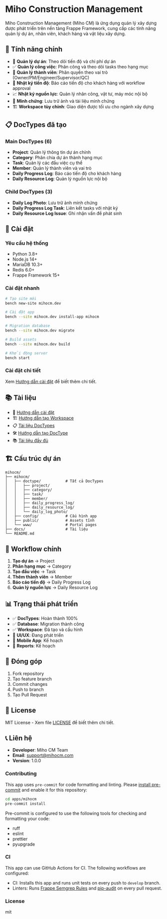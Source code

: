# Miho Construction Management

Miho Construction Management (Miho CM) là ứng dụng quản lý xây dựng được phát triển trên nền tảng Frappe Framework, cung cấp các tính năng quản lý dự án, nhân viên, khách hàng và vật liệu xây dựng.

## 🎯 Tính năng chính

- 📁 **Quản lý dự án**: Theo dõi tiến độ và chi phí dự án
- ✅ **Quản lý công việc**: Phân công và theo dõi tasks theo hạng mục
- 👥 **Quản lý thành viên**: Phân quyền theo vai trò (Owner/PM/Engineer/Supervisor/QC)
- 📝 **Nhật ký tiến độ**: Báo cáo tiến độ cho khách hàng với workflow approval
- 📈 **Nhật ký nguồn lực**: Quản lý nhân công, vật tư, máy móc nội bộ
- 📸 **Minh chứng**: Lưu trữ ảnh và tài liệu minh chứng
- 🏗️ **Workspace tùy chỉnh**: Giao diện được tối ưu cho ngành xây dựng

## 📋 DocTypes đã tạo

### Main DocTypes (6)
- **Project**: Quản lý thông tin dự án chính
- **Category**: Phân chia dự án thành hạng mục
- **Task**: Quản lý các đầu việc cụ thể
- **Member**: Quản lý thành viên và vai trò
- **Daily Progress Log**: Báo cáo tiến độ cho khách hàng
- **Daily Resource Log**: Quản lý nguồn lực nội bộ

### Child DocTypes (3)
- **Daily Log Photo**: Lưu trữ ảnh minh chứng
- **Daily Progress Log Task**: Liên kết tasks với nhật ký
- **Daily Resource Log Issue**: Ghi nhận vấn đề phát sinh

## 🚀 Cài đặt

### Yêu cầu hệ thống
- Python 3.8+
- Node.js 14+
- MariaDB 10.3+
- Redis 6.0+
- Frappe Framework 15+

### Cài đặt nhanh

```bash
# Tạo site mới
bench new-site mihocm.dev

# Cài đặt app
bench --site mihocm.dev install-app mihocm

# Migration database
bench --site mihocm.dev migrate

# Build assets
bench --site mihocm.dev build

# Khởi động server
bench start
```

### Cài đặt chi tiết
Xem [Hướng dẫn cài đặt](docs/installation_guide.md) để biết thêm chi tiết.

## 📚 Tài liệu

- 📖 [Hướng dẫn cài đặt](docs/installation_guide.md)
- 🏗️ [Hướng dẫn tạo Workspace](docs/workspace_guide.md)
- 📋 [Tài liệu DocTypes](docs/doctypes_documentation.md)
- 🛠️ [Hướng dẫn tạo DocType](docs/doctype_creation_guide.md)
- 📚 [Tài liệu đầy đủ](docs/README.md)

## 🏗️ Cấu trúc dự án

```
mihocm/
├── mihocm/
│   ├── doctype/           # Tất cả DocTypes
│   │   ├── project/
│   │   ├── category/
│   │   ├── task/
│   │   ├── member/
│   │   ├── daily_progress_log/
│   │   ├── daily_resource_log/
│   │   └── daily_log_photo/
│   ├── config/            # Cấu hình app
│   ├── public/            # Assets tĩnh
│   └── www/               # Portal pages
├── docs/                  # Tài liệu
└── README.md
```

## 🔄 Workflow chính

1. **Tạo dự án** → Project
2. **Phân hạng mục** → Category
3. **Tạo đầu việc** → Task
4. **Thêm thành viên** → Member
5. **Báo cáo tiến độ** → Daily Progress Log
6. **Quản lý nguồn lực** → Daily Resource Log

## 📊 Trạng thái phát triển

- ✅ **DocTypes**: Hoàn thành 100%
- ✅ **Database**: Migration thành công
- ✅ **Workspace**: Đã tạo và cấu hình
- 🔄 **UI/UX**: Đang phát triển
- 🔄 **Mobile App**: Kế hoạch
- 🔄 **Reports**: Kế hoạch

## 🤝 Đóng góp

1. Fork repository
2. Tạo feature branch
3. Commit changes
4. Push to branch
5. Tạo Pull Request

## 📄 License

MIT License - Xem file [LICENSE](LICENSE) để biết thêm chi tiết.

## 📞 Liên hệ

- **Developer**: Miho CM Team
- **Email**: support@mihocm.com
- **Version**: 1.0.0

### Contributing

This app uses `pre-commit` for code formatting and linting. Please [install pre-commit](https://pre-commit.com/#installation) and enable it for this repository:

```bash
cd apps/mihocm
pre-commit install
```

Pre-commit is configured to use the following tools for checking and formatting your code:

- ruff
- eslint
- prettier
- pyupgrade

### CI

This app can use GitHub Actions for CI. The following workflows are configured:

- CI: Installs this app and runs unit tests on every push to `develop` branch.
- Linters: Runs [Frappe Semgrep Rules](https://github.com/frappe/semgrep-rules) and [pip-audit](https://pypi.org/project/pip-audit/) on every pull request.

### License

mit